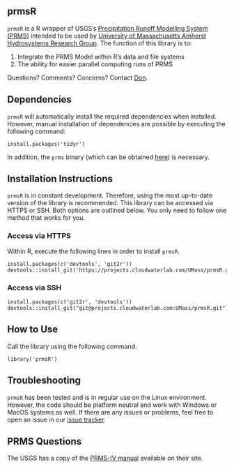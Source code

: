 prmsR
-----

`prmsR` is a R wrapper of USGS’s [Precipitation Runoff Modelling System
(PRMS)](https://wwwbrr.cr.usgs.gov/projects/SW_MoWS/PRMS.html) intended
to be used by [University of Massachusetts Amherst Hydrosystems Research
Group](http://blogs.umass.edu/hydrosystems/). The function of this
library is to:

1.  Integrate the PRMS Model within R’s data and file systems
2.  The ability for easier parallel computing runs of PRMS

Questions? Comments? Concerns? Contact [Don](mailto:donpark@umass.edu).

Dependencies
------------

`prmsR` will automatically install the required dependencies when
installed. However, manual installation of dependencies are possible by
executing the following command:

    install.packages('tidyr')

In addition, the `prms` binary (which can be obtained
[here](https://www.usgs.gov/software/precipitation-runoff-modeling-system-prms-0))
is necessary.

Installation Instructions
-------------------------

`prmsR` is in constant development. Therefore, using the most up-to-date
version of the library is recommended. This library can be accessed via
HTTPS or SSH. Both options are outlined below. You only need to follow
one method that works for you.

### Access via HTTPS

Within R, execute the following lines in order to install `prmsR`.

    install.packages(c('devtools', 'git2r'))
    devtools::install_git('https://projects.cloudwaterlab.com/UMass/prmsR.git')

### Access via SSH

    install.packages(c('git2r', 'devtools'))
    devtools::install_git("git@projects.cloudwaterlab.com:UMass/prmsR.git")

How to Use
----------

Call the library using the following command.

    library('prmsR')

Troubleshooting
---------------

`prmsR` has been tested and is in regular use on the Linux environment.
However, the code should be platform neutral and work with Windows or
MacOS systems as well. If there are any issues or problems, feel free to
open an issue in our [issue
tracker](https://projects.cloudwaterlab.com/UMass/prmsR/issues).

PRMS Questions
--------------

The USGS has a copy of the [PRMS-IV
manual](https://pubs.er.usgs.gov/publication/tm6B7) available on their
site.
